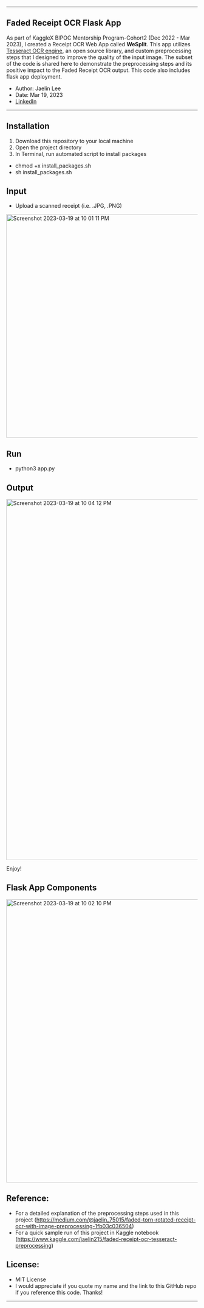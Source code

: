----
## Faded Receipt OCR Flask App
As part of KaggleX BIPOC Mentorship Program-Cohort2 (Dec 2022 - Mar 2023), I created a Receipt OCR Web App called **WeSplit**. 
This app utilizes [Tesseract OCR engine](https://github.com/tesseract-ocr/tesseract), an open source library, and custom preprocessing steps 
that I designed to improve the quality of the input image. 
The subset of the code is shared here to demonstrate the preprocessing steps and its positive impact to the Faded Receipt OCR output.
This code also includes flask app deployment.

- Author: Jaelin Lee
- Date: Mar 19, 2023
- [LinkedIn](https://www.linkedin.com/in/jaelin-lee-23678458/)
----

## Installation
1. Download this repository to your local machine
2. Open the project directory
3. In Terminal, run automated script to install packages
- chmod +x install_packages.sh
- sh install_packages.sh

## Input
- Upload a scanned receipt (i.e. .JPG, .PNG) 

<img width="587" alt="Screenshot 2023-03-19 at 10 01 11 PM" src="https://user-images.githubusercontent.com/12604611/226229664-8c74d8b0-b794-40e0-8289-c53e9232e1c9.png">

## Run
- python3 app.py

## Output
<img width="948" alt="Screenshot 2023-03-19 at 10 04 12 PM" src="https://user-images.githubusercontent.com/12604611/226229961-1e26d457-c49d-4461-89a9-ba4877eb1a0f.png">

Enjoy! 


## Flask App Components
<img width="744" alt="Screenshot 2023-03-19 at 10 02 10 PM" src="https://user-images.githubusercontent.com/12604611/226229744-75099443-05af-47a5-9d86-c2e0ba0e5632.png">

## Reference:
- For a detailed explanation of the preprocessing steps used in this project (https://medium.com/@jaelin_75015/faded-torn-rotated-receipt-ocr-with-image-preprocessing-1fb03c036504)
- For a quick sample run of this project in Kaggle notebook (https://www.kaggle.com/jaelin215/faded-receipt-ocr-tesseract-preprocessing)

## License:
- MIT License
- I would appreciate if you quote my name and the link to this GitHub repo if you reference this code. Thanks!
----
